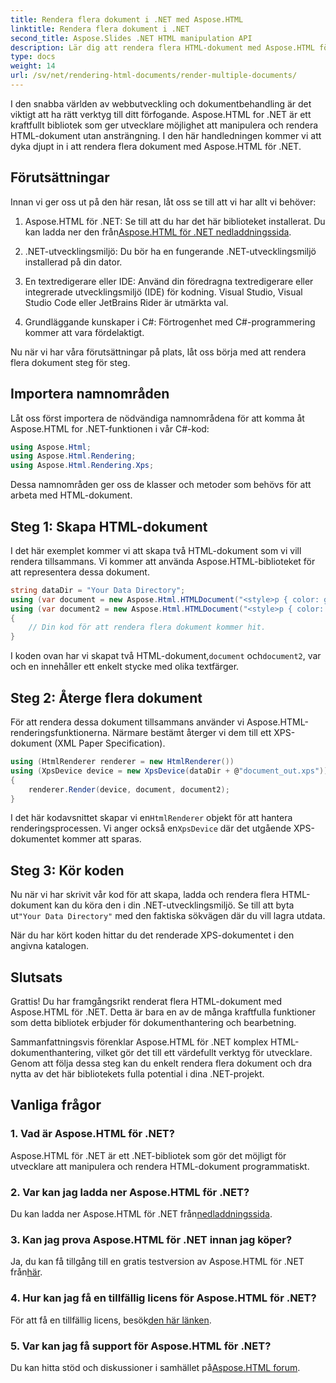 ```yaml
---
title: Rendera flera dokument i .NET med Aspose.HTML
linktitle: Rendera flera dokument i .NET
second_title: Aspose.Slides .NET HTML manipulation API
description: Lär dig att rendera flera HTML-dokument med Aspose.HTML för .NET. Förbättra dina dokumentbehandlingsmöjligheter med detta kraftfulla bibliotek.
type: docs
weight: 14
url: /sv/net/rendering-html-documents/render-multiple-documents/
---
```

I den snabba världen av webbutveckling och dokumentbehandling är det viktigt att ha rätt verktyg till ditt förfogande. Aspose.HTML for .NET är ett kraftfullt bibliotek som ger utvecklare möjlighet att manipulera och rendera HTML-dokument utan ansträngning. I den här handledningen kommer vi att dyka djupt in i att rendera flera dokument med Aspose.HTML för .NET.

## Förutsättningar

Innan vi ger oss ut på den här resan, låt oss se till att vi har allt vi behöver:

1.  Aspose.HTML för .NET: Se till att du har det här biblioteket installerat. Du kan ladda ner den från[Aspose.HTML för .NET nedladdningssida](https://releases.aspose.com/html/net/).

2. .NET-utvecklingsmiljö: Du bör ha en fungerande .NET-utvecklingsmiljö installerad på din dator.

3. En textredigerare eller IDE: Använd din föredragna textredigerare eller integrerade utvecklingsmiljö (IDE) för kodning. Visual Studio, Visual Studio Code eller JetBrains Rider är utmärkta val.

4. Grundläggande kunskaper i C#: Förtrogenhet med C#-programmering kommer att vara fördelaktigt.

Nu när vi har våra förutsättningar på plats, låt oss börja med att rendera flera dokument steg för steg.

## Importera namnområden

Låt oss först importera de nödvändiga namnområdena för att komma åt Aspose.HTML for .NET-funktionen i vår C#-kod:

```csharp
using Aspose.Html;
using Aspose.Html.Rendering;
using Aspose.Html.Rendering.Xps;
```

Dessa namnområden ger oss de klasser och metoder som behövs för att arbeta med HTML-dokument.

## Steg 1: Skapa HTML-dokument

I det här exemplet kommer vi att skapa två HTML-dokument som vi vill rendera tillsammans. Vi kommer att använda Aspose.HTML-biblioteket för att representera dessa dokument.

```csharp
string dataDir = "Your Data Directory";
using (var document = new Aspose.Html.HTMLDocument("<style>p { color: green; }</style><p>my first paragraph</p>", @"c:\work\"))
using (var document2 = new Aspose.Html.HTMLDocument("<style>p { color: blue; }</style><p>my first paragraph</p>", @"c:\work\"))
{
    // Din kod för att rendera flera dokument kommer hit.
}
```

 I koden ovan har vi skapat två HTML-dokument,`document` och`document2`, var och en innehåller ett enkelt stycke med olika textfärger.

## Steg 2: Återge flera dokument

För att rendera dessa dokument tillsammans använder vi Aspose.HTML-renderingsfunktionerna. Närmare bestämt återger vi dem till ett XPS-dokument (XML Paper Specification).

```csharp
using (HtmlRenderer renderer = new HtmlRenderer())
using (XpsDevice device = new XpsDevice(dataDir + @"document_out.xps"))
{
    renderer.Render(device, document, document2);
}
```

 I det här kodavsnittet skapar vi en`HtmlRenderer` objekt för att hantera renderingsprocessen. Vi anger också en`XpsDevice` där det utgående XPS-dokumentet kommer att sparas.

## Steg 3: Kör koden

 Nu när vi har skrivit vår kod för att skapa, ladda och rendera flera HTML-dokument kan du köra den i din .NET-utvecklingsmiljö. Se till att byta ut`"Your Data Directory"` med den faktiska sökvägen där du vill lagra utdata.

När du har kört koden hittar du det renderade XPS-dokumentet i den angivna katalogen.

## Slutsats
Grattis! Du har framgångsrikt renderat flera HTML-dokument med Aspose.HTML för .NET. Detta är bara en av de många kraftfulla funktioner som detta bibliotek erbjuder för dokumenthantering och bearbetning.

Sammanfattningsvis förenklar Aspose.HTML för .NET komplex HTML-dokumenthantering, vilket gör det till ett värdefullt verktyg för utvecklare. Genom att följa dessa steg kan du enkelt rendera flera dokument och dra nytta av det här bibliotekets fulla potential i dina .NET-projekt.

## Vanliga frågor

### 1. Vad är Aspose.HTML för .NET?
Aspose.HTML för .NET är ett .NET-bibliotek som gör det möjligt för utvecklare att manipulera och rendera HTML-dokument programmatiskt.

### 2. Var kan jag ladda ner Aspose.HTML för .NET?
 Du kan ladda ner Aspose.HTML för .NET från[nedladdningssida](https://releases.aspose.com/html/net/).

### 3. Kan jag prova Aspose.HTML för .NET innan jag köper?
 Ja, du kan få tillgång till en gratis testversion av Aspose.HTML för .NET från[här](https://releases.aspose.com/).

### 4. Hur kan jag få en tillfällig licens för Aspose.HTML för .NET?
 För att få en tillfällig licens, besök[den här länken](https://purchase.aspose.com/temporary-license/).

### 5. Var kan jag få support för Aspose.HTML för .NET?
 Du kan hitta stöd och diskussioner i samhället på[Aspose.HTML forum](https://forum.aspose.com/).
